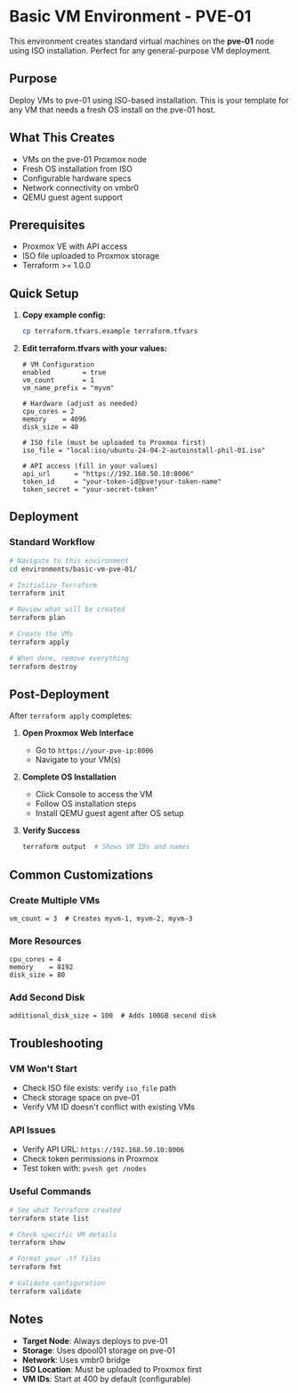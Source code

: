 # Basic VM Environment - PVE-01

This environment creates standard virtual machines on the **pve-01** node using ISO installation. Perfect for any general-purpose VM deployment.

## Purpose

Deploy VMs to pve-01 using ISO-based installation. This is your template for any VM that needs a fresh OS install on the pve-01 host.

## What This Creates

- VMs on the pve-01 Proxmox node
- Fresh OS installation from ISO
- Configurable hardware specs
- Network connectivity on vmbr0
- QEMU guest agent support

## Prerequisites

- Proxmox VE with API access
- ISO file uploaded to Proxmox storage
- Terraform >= 1.0.0

## Quick Setup

1. **Copy example config:**
   ```bash
   cp terraform.tfvars.example terraform.tfvars
   ```

2. **Edit terraform.tfvars with your values:**
   ```hcl
   # VM Configuration
   enabled        = true
   vm_count       = 1
   vm_name_prefix = "myvm"

   # Hardware (adjust as needed)
   cpu_cores = 2
   memory    = 4096
   disk_size = 40

   # ISO file (must be uploaded to Proxmox first)
   iso_file = "local:iso/ubuntu-24-04-2-autoinstall-phil-01.iso"

   # API access (fill in your values)
   api_url      = "https://192.168.50.10:8006"
   token_id     = "your-token-id@pve!your-token-name"
   token_secret = "your-secret-token"
   ```

## Deployment

### Standard Workflow

```bash
# Navigate to this environment
cd environments/basic-vm-pve-01/

# Initialize Terraform
terraform init

# Review what will be created
terraform plan

# Create the VMs
terraform apply

# When done, remove everything
terraform destroy
```

## Post-Deployment

After `terraform apply` completes:

1. **Open Proxmox Web Interface**
   - Go to `https://your-pve-ip:8006`
   - Navigate to your VM(s)

2. **Complete OS Installation**
   - Click Console to access the VM
   - Follow OS installation steps
   - Install QEMU guest agent after OS setup

3. **Verify Success**
   ```bash
   terraform output  # Shows VM IDs and names
   ```

## Common Customizations

### Create Multiple VMs
```hcl
vm_count = 3  # Creates myvm-1, myvm-2, myvm-3
```

### More Resources
```hcl
cpu_cores = 4
memory    = 8192
disk_size = 80
```

### Add Second Disk
```hcl
additional_disk_size = 100  # Adds 100GB second disk
```

## Troubleshooting

### VM Won't Start
- Check ISO file exists: verify `iso_file` path
- Check storage space on pve-01
- Verify VM ID doesn't conflict with existing VMs

### API Issues
- Verify API URL: `https://192.168.50.10:8006`
- Check token permissions in Proxmox
- Test token with: `pvesh get /nodes`

### Useful Commands
```bash
# See what Terraform created
terraform state list

# Check specific VM details
terraform show

# Format your .tf files
terraform fmt

# Validate configuration
terraform validate
```

## Notes

- **Target Node**: Always deploys to pve-01
- **Storage**: Uses dpool01 storage on pve-01
- **Network**: Uses vmbr0 bridge
- **ISO Location**: Must be uploaded to Proxmox first
- **VM IDs**: Start at 400 by default (configurable)
